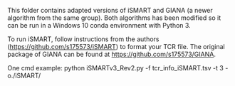 This folder contains adapted versions of iSMART and GIANA (a newer algorithm from the same group). Both algorithms has been modified so it can be run in a Windows 10 conda environment with Python 3.

To run iSMART, follow instructions from the authors (https://github.com/s175573/iSMART) to format your TCR file. 
The original package of GIANA can be found at https://github.com/s175573/GIANA.

One cmd example: 
python iSMARTv3_Rev2.py -f tcr_info_iSMART.tsv -t 3 -o./iSMART/
